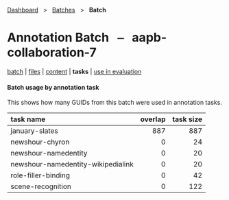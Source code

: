 [Dashboard](../../index.md)  &nbsp; > &nbsp; [Batches](../index.md)  &nbsp; > &nbsp; **Batch** 

# Annotation Batch &nbsp; ⎯ &nbsp; aapb-collaboration-7

[batch](index.md) | [files](files.md) | [content](content.md) | **tasks** | [use in evaluation](evaluation.md) 

#### Batch usage by annotation task

This shows how many GUIDs from this batch were used in annotation tasks.

| task name | overlap | task size |
| :------ | ------: | ------: |
| january-slates | 887 | 887 |
| newshour-chyron | 0 | 24 |
| newshour-namedentity | 0 | 20 |
| newshour-namedentity-wikipedialink | 0 | 20 |
| role-filler-binding | 0 | 42 |
| scene-recognition | 0 | 122 |
